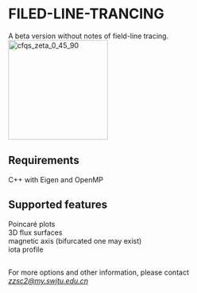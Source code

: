 ﻿# FILED-LINE-TRANCING
A beta version without notes of field-line tracing.  
<img src="[https://github.com/仓库名/项目名/blob/master/m/20200424230237910.jpg](https://github.com/zzsc2222/field_line_tracing/blob/main/CFQS_poincar%C3%A9_plots.png)" width="200" height="200" alt="cfqs_zeta_0_45_90"/>  

## Requirements  
C++ with Eigen and OpenMP  

## Supported features  
Poincaré plots  
3D flux surfaces  
magnetic axis (bifurcated one may exist)  
iota profile  
##
For more options and other information, please contact *zzsc2@my.swjtu.edu.cn*  
